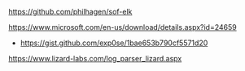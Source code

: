 https://github.com/philhagen/sof-elk

https://www.microsoft.com/en-us/download/details.aspx?id=24659

- https://gist.github.com/exp0se/1bae653b790cf5571d20

https://www.lizard-labs.com/log_parser_lizard.aspx
